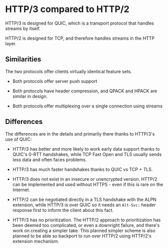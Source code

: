 # HTTP/3 compared to HTTP/2

HTTP/3 is designed for QUIC, which is a transport protocol that handles
streams by itself.

HTTP/2 is designed for TCP, and therefore handles streams in the HTTP layer.

## Similarities

The two protocols offer clients virtually identical feature sets.

- Both protocols offer server push support

- Both protocols have header compression, and QPACK and HPACK are similar in
  design.

- Both protocols offer multiplexing over a single connection using streams

## Differences

The differences are in the details and primarily there thanks to HTTP/3's use
of QUIC:

- HTTP/3 has better and more likely to work early data support thanks to
  QUIC's 0-RTT handshakes, while TCP Fast Open and TLS usually sends less data
  and often faces problems.

- HTTP/3 has much faster handshakes thanks to QUIC vs TCP + TLS.

- HTTP/3 does not exist in an insecure or unencrypted version. HTTP/2 can be
  implemented and used without HTTPS - even if this is rare on the Internet.

- HTTP/2 can be negotiated directly in a TLS handshake with the ALPN
  extension, while HTTP/3 is over QUIC so it needs an `Alt-Svc:` header
  response first to inform the client about this fact.

- HTTP/3 has no prioritization. The HTTP/2 approach to prioritization has been
  deemed too complicated, or even a downright failure, and there's work on
  creating a simpler take. This planned simpler scheme is also planned to be
  able so backport to run over HTTP/2 using HTTP/2's extension mechanism.
